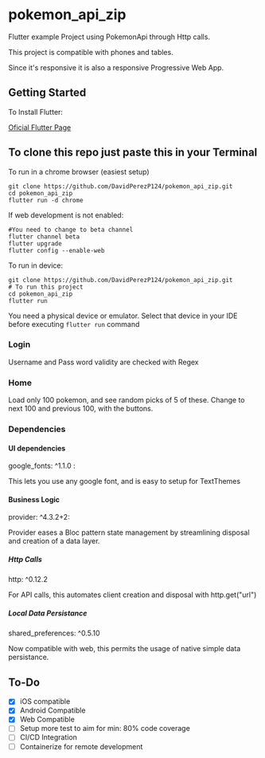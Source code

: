 # pokemon_api_zip

Flutter example Project using PokemonApi through Http calls.

This project is compatible with phones and tables.

Since it's responsive it is also a responsive Progressive Web App.

## Getting Started

To  Install Flutter:

[Oficial Flutter Page](https://flutter.dev/docs/get-started/install)

## To clone this repo just paste this in your Terminal

To run in a chrome browser (easiest setup)

```console
git clone https://github.com/DavidPerezP124/pokemon_api_zip.git
cd pokemon_api_zip
flutter run -d chrome
```

If web development is not enabled:

```console
#You need to change to beta channel
flutter channel beta
flutter upgrade
flutter config --enable-web
```

To run in device:

```console
git clone https://github.com/DavidPerezP124/pokemon_api_zip.git
# To run this project
cd pokemon_api_zip
flutter run
```

You need a physical device or emulator.
Select that device in your IDE before executing `flutter run` command


### Login

Username and Pass word validity are checked with Regex

### Home

Load only 100 pokemon, and see random picks of 5 of these.
Change to next 100 and previous 100, with the buttons.

### Dependencies

#### UI dependencies

  google_fonts: ^1.1.0 :
  
  This lets you use any google font, and is easy to setup for TextThemes

#### Business Logic

  provider: ^4.3.2+2:

Provider eases a Bloc pattern state management by streamlining disposal and creation of a data layer.

##### Http Calls
  
  http: ^0.12.2
  
  For API calls, this automates client creation and disposal with http.get("url")

##### Local Data Persistance

  shared_preferences: ^0.5.10

Now compatible with web, this permits the usage of native simple data persistance.

## To-Do

- [x] iOS compatible
- [X] Android Compatible
- [X] Web Compatible
- [ ] Setup more test to aim for min: 80% code coverage
- [ ] CI/CD Integration
- [ ] Containerize for remote development
